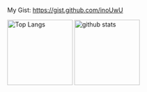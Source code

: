 My Gist: https://gist.github.com/inoUwU
<p align="left"> 
  <img alt="Top Langs" height="150px" src="https://git-hub-readme-stats-clone-inouwu.vercel.app/api/top-langs/?username=inoUwU&theme=onedark&count_private=true&show_icons=true&langs_count=8&layout=compact&hide=html,css,Makefile,JavaScript,scss,shell,lua,Astro" />
  <img alt="github stats" height="150px" src="https://git-hub-readme-stats-clone-inouwu.vercel.app/api?username=inoUwU&theme=onedark&count_private=true&show_icons=true&rank_icon=github&include_all_commits=true&hide=contribs,stars" />
</p>

